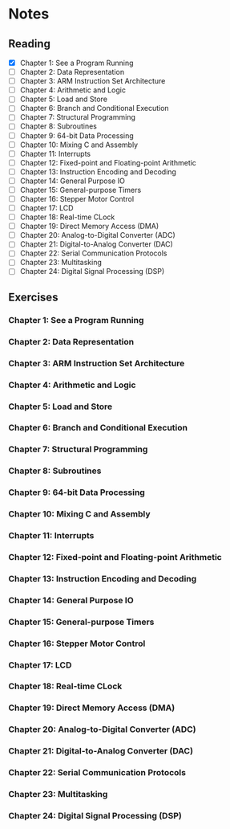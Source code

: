 # Notes

## Reading

- [x] Chapter 1: See a Program Running
- [ ] Chapter 2: Data Representation
- [ ] Chapter 3: ARM Instruction Set Architecture
- [ ] Chapter 4: Arithmetic and Logic
- [ ] Chapter 5: Load and Store
- [ ] Chapter 6: Branch and Conditional Execution
- [ ] Chapter 7: Structural Programming
- [ ] Chapter 8: Subroutines
- [ ] Chapter 9: 64-bit Data Processing
- [ ] Chapter 10: Mixing C and Assembly
- [ ] Chapter 11: Interrupts
- [ ] Chapter 12: Fixed-point and Floating-point Arithmetic
- [ ] Chapter 13: Instruction Encoding and Decoding
- [ ] Chapter 14: General Purpose IO
- [ ] Chapter 15: General-purpose Timers
- [ ] Chapter 16: Stepper Motor Control
- [ ] Chapter 17: LCD
- [ ] Chapter 18: Real-time CLock
- [ ] Chapter 19: Direct Memory Access (DMA)
- [ ] Chapter 20: Analog-to-Digital Converter (ADC)
- [ ] Chapter 21: Digital-to-Analog Converter (DAC)
- [ ] Chapter 22: Serial Communication Protocols
- [ ] Chapter 23: Multitasking
- [ ] Chapter 24: Digital Signal Processing (DSP)

## Exercises

### Chapter 1: See a Program Running

### Chapter 2: Data Representation

### Chapter 3: ARM Instruction Set Architecture

### Chapter 4: Arithmetic and Logic

### Chapter 5: Load and Store

### Chapter 6: Branch and Conditional Execution

### Chapter 7: Structural Programming

### Chapter 8: Subroutines

### Chapter 9: 64-bit Data Processing

### Chapter 10: Mixing C and Assembly

### Chapter 11: Interrupts

### Chapter 12: Fixed-point and Floating-point Arithmetic

### Chapter 13: Instruction Encoding and Decoding

### Chapter 14: General Purpose IO

### Chapter 15: General-purpose Timers

### Chapter 16: Stepper Motor Control

### Chapter 17: LCD

### Chapter 18: Real-time CLock

### Chapter 19: Direct Memory Access (DMA)

### Chapter 20: Analog-to-Digital Converter (ADC)

### Chapter 21: Digital-to-Analog Converter (DAC)

### Chapter 22: Serial Communication Protocols

### Chapter 23: Multitasking

### Chapter 24: Digital Signal Processing (DSP)
